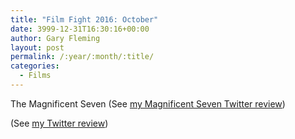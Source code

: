 ```yaml
---
title: "Film Fight 2016: October"
date: 3999-12-31T16:30:16+00:00
author: Gary Fleming
layout: post
permalink: /:year/:month/:title/
categories:
  - Films
---
```


The Magnificent Seven (See [my Magnificent Seven Twitter review](https://twitter.com/garyfleming/status/782253971524218880))

 (See [my  Twitter review]())